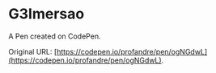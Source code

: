 # G3Imersao

A Pen created on CodePen.

Original URL: [https://codepen.io/profandre/pen/ogNGdwL](https://codepen.io/profandre/pen/ogNGdwL).

